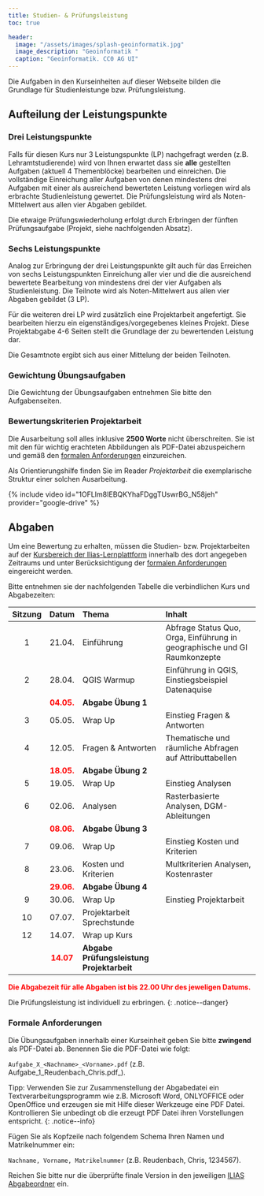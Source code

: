 ```yaml
---
title: Studien- & Prüfungsleistung
toc: true

header:
  image: "/assets/images/splash-geoinformatik.jpg"
  image_description: "Geoinformatik "
  caption: "Geoinformatik. CC0 AG UI"
---
```


Die Aufgaben in den Kurseinheiten auf dieser Webseite bilden die Grundlage für Studienleistunge bzw. Prüfungsleistung. <!--more-->

## Aufteilung der Leistungspunkte

### Drei Leistungspunkte

Falls für diesen Kurs nur 3 Leistungspunkte (LP) nachgefragt werden (z.B. Lehramtstudierende)  wird von Ihnen erwartet dass sie **alle** gestellten Aufgaben (aktuell 4 Themenblöcke) bearbeiten und einreichen. Die vollständige Einreichung aller Aufgaben von denen mindestens drei Aufgaben mit einer als ausreichend bewerteten Leistung vorliegen wird als erbrachte Studienleistung gewertet. Die Prüfungsleistung wird als Noten-Mittelwert aus allen vier  Abgaben gebildet.

Die etwaige Prüfungswiederholung erfolgt durch Erbringen der fünften Prüfungsaufgabe (Projekt, siehe nachfolgenden Absatz).

### Sechs Leistungspunkte

Analog zur Erbringung der drei Leistungspunkte gilt auch für das Erreichen von sechs Leistungspunkten Einreichung aller vier und die die ausreichend bewertete Bearbeitung von mindestens drei der vier Aufgaben als Studienleistung. Die Teilnote wird als Noten-Mittelwert aus allen vier  Abgaben gebildet (3 LP).

Für die weiteren drei LP wird zusätzlich eine Projektarbeit angefertigt. Sie bearbeiten hierzu ein eigenständiges/vorgegebenes kleines Projekt. Diese Projektabgabe 4-6 Seiten stellt die Grundlage der zu bewertenden Leistung dar.

Die Gesamtnote ergibt sich aus einer Mittelung der beiden Teilnoten.

### Gewichtung Übungsaufgaben
Die Gewichtung der Übungsaufgaben entnehmen Sie bitte den Aufgabenseiten.

### Bewertungskriterien Projektarbeit

Die Ausarbeitung soll alles inklusive **2500 Worte** nicht überschreiten. Sie ist mit den für wichtig erachteten Abbildungen als PDF-Datei abzuspeichern und gemäß den [formalen Anforderungen](#formale-anforderungen) einzureichen.

Als Orientierungshilfe finden Sie im Reader *Projektarbeit* die exemplarische Struktur einer solchen Ausarbeitung.

{% include video id="1OFLIm8IEBQKYhaFDggTUswrBG_N58jeh" provider="google-drive" %}

## Abgaben

Um eine Bewertung zu erhalten, müssen die Studien- bzw. Projektarbeiten auf der [Kursbereich der Ilias-Lernplattform](https://ilias.uni-marburg.de/goto.php?target=crs_2820095&client_id=UNIMR) innerhalb des dort angegeben Zeitraums und unter Berücksichtigung der [formalen Anforderungen](#formale-anforderungen) eingereicht werden.

Bitte entnehmen sie der nachfolgenden Tabelle die verbindlichen Kurs und Abgabezeiten:

| Sitzung | Datum | Thema | Inhalt |
|:-------:|:--------:|:---------|:---------|
| 1 | 21.04.  | Einführung | Abfrage Status Quo, Orga, Einführung in geographische und GI Raumkonzepte |
| 2 | 28.04.  | QGIS Warmup |  Einführung in QGIS, Einstiegsbeispiel Datenaquise  |
| | <span  algin = "center" style="color:red"> **04.05.**</span> |  **Abgabe Übung 1**  |
| 3 | 05.05.  | Wrap Up | Einstieg Fragen & Antworten|
| 4 | 12.05.  | Fragen & Antworten |  Thematische und räumliche Abfragen auf Attributtabellen |
| | <span  algin = "center" style="color:red"> **18.05.** </span> | **Abgabe Übung 2**  |
| 5 | 19.05.  | Wrap Up | Einstieg Analysen|
| 6 | 02.06.  | Analysen | Rasterbasierte Analysen, DGM-Ableitungen  |
| | <span  algin = "center" style="color:red"> **08.06.**</span>  | **Abgabe Übung 3**  |
| 7 | 09.06.  | Wrap Up | Einstieg Kosten und Kriterien|
| 8 | 23.06.  | Kosten und Kriterien | Multkriterien Analysen, Kostenraster  |
| |<span  algin = "center" style="color:red"> **29.06.** </span> | **Abgabe Übung 4**  |
| 9 | 30.06.  | Wrap Up | Einstieg Projektarbeit|
| 10 |07.07.| Projektarbeit Sprechstunde |   |
| 12 |14.07.| Wrap up Kurs |   |
| |<span style="color:red">**14.07** </span> |   **Abgabe Prüfungsleistung Projektarbeit**   |

<span style="color:red">**Die Abgabezeit für alle Abgaben ist bis 22.00 Uhr des jeweligen Datums.** </span>

Die Prüfungsleistung ist individuell zu erbringen.
{: .notice--danger}


### <a name="formale-anforderungen"></a>Formale Anforderungen
Die Übungsaufgaben innerhalb einer Kurseinheit geben Sie bitte **zwingend** als PDF-Datei ab. Benennen Sie die PDF-Datei wie folgt:

```Aufgabe_X_<Nachname>_<Vorname>.pdf``` (z.B. Aufgabe_1\_Reudenbach\_Chris.pdf_).

Tipp: Verwenden Sie zur Zusammenstellung der Abgabedatei ein Textverarbeitungsprogramm wie z.B. Microsoft Word, ONLYOFFICE oder OpenOffice und erzeugen sie mit Hilfe dieser Werkzeuge eine PDF Datei. Kontrollieren Sie unbedingt ob die erzeugt PDF Datei ihren Vorstellungen entspricht.
{: .notice--info}

Fügen Sie als Kopfzeile nach folgendem Schema Ihren Namen und Matrikelnummer ein:

```Nachname, Vorname, Matrikelnummer``` (z.B. Reudenbach, Chris,  1234567).

Reichen Sie bitte nur die überprüfte finale Version in den jeweiligen [ILIAS Abgabeordner](https://ilias.uni-marburg.de/ilias.php?baseClass=ilExerciseHandlerGUI&ref_id=2826822&cmd=showOverview) ein.
